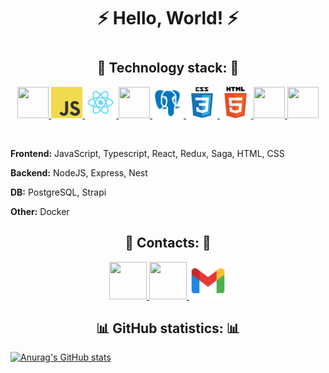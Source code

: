 <h1 align=center>&#9889; Hello, World! &#9889;<h1>

<h2 align=center>&#128295; Technology stack: &#128295;</h2>

<p align=center>
  <a href="#">
    <img width=50 height=50 src="https://upload.wikimedia.org/wikipedia/commons/thumb/4/4c/Typescript_logo_2020.svg/1024px-Typescript_logo_2020.svg.png">
  </a>
  <a href="#">
    <img width=50 height=50 src="https://raw.githubusercontent.com/github/explore/80688e429a7d4ef2fca1e82350fe8e3517d3494d/topics/javascript/javascript.png">
  </a>
  <a href="#">
    <img width=50 height=50 src="https://raw.githubusercontent.com/github/explore/80688e429a7d4ef2fca1e82350fe8e3517d3494d/topics/react/react.png">
  </a>
    <a href="#">
    <img width=50 height=50 src="https://camo.githubusercontent.com/d3d1874579d4c426185cc3f0b5819d05cad0e3cb0d62ce2b182daea2abab84b3/68747470733a2f2f696d672e69636f6e73382e636f6d2f636f6c6f722f34382f3030303030302f72656475782e706e67">
  </a>
  <a href="#">
    <img width=50 height=50 src="https://github.com/vladimirChugunov/vladimirChugunov/raw/main/img/icons8-postgresql-48.png">
  </a>
  <a href="#">
    <img width=50 height=50 src="https://raw.githubusercontent.com/github/explore/80688e429a7d4ef2fca1e82350fe8e3517d3494d/topics/css/css.png">
  </a>
  <a href="#">
    <img width=50 height=50 src="https://raw.githubusercontent.com/github/explore/80688e429a7d4ef2fca1e82350fe8e3517d3494d/topics/html/html.png">
  </a>
  <a href="#">
    <img width=50 height=50 src="https://www.docker.com/wp-content/uploads/2022/03/Moby-logo.png">
  </a>
  <a href="#">
    <img width=50 height=50 src="https://www.npmjs.com/npm-avatar/eyJhbGciOiJIUzI1NiIsInR5cCI6IkpXVCJ9.eyJhdmF0YXJVUkwiOiJodHRwczovL3MuZ3JhdmF0YXIuY29tL2F2YXRhci9lZDI1OTU4NzA0MWM1YWI3OWYyNGNiMWUzNDFmMGEzNz9zaXplPTQ5NiZkZWZhdWx0PXJldHJvIn0.IzZqdsWtWHs8NRRx_Vfy2HB5PMKb6Z-UcCq0fVg7-Xc">
  </a>
</p>

<br />

<p>
  <p><strong>Frontend:</strong> JavaScript, Typescript, React, Redux, Saga, HTML, CSS</p>
  <p><strong>Backend:</strong> NodeJS, Express, Nest</p>
  <p><strong>DB:</strong> PostgreSQL, Strapi</p>
  <p><strong>Other:</strong> Docker</p>
</p>

<h2 align=center>&#128241; Contacts: &#128241;</h2>

<p align=center>
  <a href="https://t.me/sergeev_dev/" title="telegram">
    <img width=60 height=60 src="https://camo.githubusercontent.com/802e6513a19383f844ad4138d311c7840c1c3718c586757a214a2f28b740ea7b/68747470733a2f2f696d672e69636f6e73382e636f6d2f666c75656e63792f34382f3030303030302f74656c656772616d2d6170702e706e67">
  </a>
  <a href="https://wa.me/89043974118" title="whatsapp">
    <img width=60 height=60 src="https://camo.githubusercontent.com/d2948d147ff253ef819a8ce84bb82758d699907bc2fcf7a005ebd591edfb0317/68747470733a2f2f696d672e69636f6e73382e636f6d2f636f6c6f722f34382f3030303030302f77686174736170702e706e67">
  </a>
  <a href="mailto:sergeevsemyon.dev@gmail.com" title="send email">
    <img width=60 height=60 src="https://raw.githubusercontent.com/vladimirChugunov/vladimirChugunov/main/img/icons8-gmail-48.png">
  </a>
</p>

<h2 align=center>&#128202; GitHub statistics: &#128202;</h2>

<span>[![Anurag's GitHub stats](https://github-readme-stats.vercel.app/api?username=Se3men&show_icons=true&theme=synthwave)](https://github.com/anuraghazra/github-readme-stats)</span>
